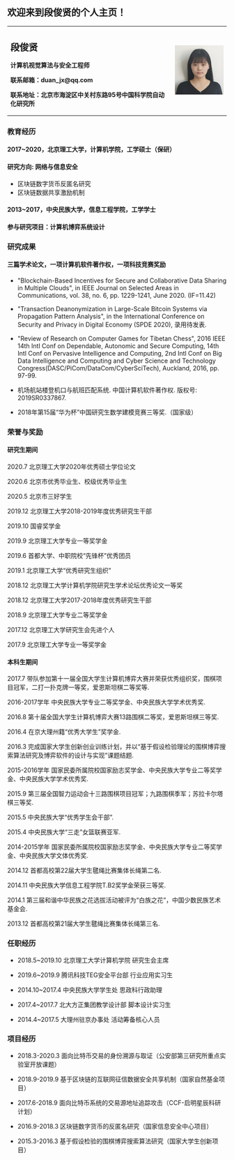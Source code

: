 ## 欢迎来到段俊贤的个人主页！

<table border="0">
  <tr>
    <td width="75%">
      <h2>段俊贤</h2>
      <p><b>计算机视觉算法与安全工程师</b></p>
      <p><b>联系邮箱：duan_jx@qq.com</b></p>
      <p><b>联系地址：北京市海淀区中关村东路95号中国科学院自动化研究所</b></p>
    </td>
    <td width="25%">
      <img src="/zhengjian.png" width="100%">      
    </td>
  </tr>
</table>



### 教育经历

#### 2017~2020，北京理工大学，计算机学院，工学硕士（保研）

#### 研究方向: 网络与信息安全

 - 区块链数字货币反匿名研究
 - 区块链数据共享激励机制
 

#### 2013~2017，中央民族大学，信息工程学院，工学学士

#### 参与研究项目：计算机博弈系统设计




### 研究成果

#### 三篇学术论文，一项计算机软件著作权，一项科技竞赛奖励

- "Blockchain-Based Incentives for Secure and Collaborative Data Sharing in Multiple Clouds", in IEEE Journal on Selected Areas in Communications, vol. 38, no. 6, pp. 1229-1241, June 2020. (IF=11.42)

- "Transaction Deanonymization in Large-Scale Bitcoin Systems via Propagation Pattern Analysis", in the International Conference on Security and Privacy in Digital Economy (SPDE 2020), 录用待发表.

- "Review of Research on Computer Games for Tibetan Chess", 2016 IEEE 14th Intl Conf on Dependable, Autonomic and Secure Computing, 14th Intl Conf on Pervasive Intelligence and Computing, 2nd Intl Conf on Big Data Intelligence and Computing and Cyber Science and Technology Congress(DASC/PiCom/DataCom/CyberSciTech), Auckland, 2016, pp. 97-99.

- 机场航站楼登机口与航班匹配系统. 中国计算机软件著作权. 版权号: 2019SR0337867.

- 2018年第15届“华为杯”中国研究生数学建模竞赛三等奖.（国家级）


### 荣誉与奖励

#### 研究生期间
2020.7 北京理工大学2020年优秀硕士学位论文

2020.6 北京市优秀毕业生、校级优秀毕业生

2020.5 北京市三好学生

2019.12 北京理工大学2018-2019年度优秀研究生干部

2019.10 国睿奖学金

2019.9 北京理工大学专业一等奖学金

2019.6 首都大学、中职院校“先锋杯”优秀团员

2019.1 北京理工大学“优秀研究生组织”

2018.12 北京理工大学计算机学院研究生学术论坛优秀论文一等奖

2018.12 北京理工大学2017-2018年度优秀研究生干部

2018.9 北京理工大学专业二等奖学金

2017.12 北京理工大学研究生会先进个人

2017.9 北京理工大学专业一等奖学金


#### 本科生期间
2017.7 带队参加第十一届全国大学生计算机博弈大赛并荣获优秀组织奖，围棋项目冠军，二打一扑克牌一等奖，爱恩斯坦棋二等奖等.

2016-2017学年 中央民族大学专业二等奖学金、中央民族大学学术优秀奖.

2016.8 第十届全国大学生计算机博弈大赛13路围棋二等奖，爱恩斯坦棋三等奖.

2016.4 在京大理州籍“优秀大学生”奖学金.

2016.3 完成国家大学生创新创业训练计划，并以“基于假设检验理论的围棋博弈搜索算法研究及博弈软件的设计与实现”课题结题. 

2015-2016学年 国家民委所属院校国家励志奖学金、中央民族大学专业二等奖学金、中央民族大学学术优秀奖.

2015.9 第三届全国智力运动会十三路围棋项目冠军；九路围棋季军；苏拉卡尔塔棋三等奖.

2015.5 中央民族大学“优秀学生会干部”.

2015.4 中央民族大学“三走”女篮联赛亚军.

2014-2015学年 国家民委所属院校国家励志奖学金、中央民族大学专业二等奖学金、中央民族大学文体优秀奖.

2014.12 首都高校第22届大学生毽绳比赛集体长绳第二名.

2014.11 中央民族大学信息工程学院T.B2奖学金荣获三等奖.

2014.1 第三届和谐中华民族之花选拔活动被评为“白族之花”，中国少数民族艺术基金会.

2013.12 首都高校第21届大学生毽绳比赛集体长绳第三名.


### 任职经历

- 2018.5~2019.10 北京理工大学计算机学院  研究生会主席

- 2019.6~2019.9 腾讯科技TEG安全平台部  行业应用实习生

- 2014.10~2017.4 中央民族大学学生处  思政科行政助理

- 2017.4~2017.7 北大方正集团教学设计部  脚本设计实习生

- 2014.4~2017.5 大理州驻京办事处  活动筹备核心人员


### 项目经历

- 2018.3-2020.3 面向比特币交易的身份溯源与取证（公安部第三研究所重点实验室开放课题）

- 2018.9-2019.9 基于区块链的互联网征信数据安全共享机制（国家自然基金项目） 

- 2017.6-2018.9 面向比特币系统的交易源地址追踪攻击（CCF-启明星辰科研计划） 

- 2016.9-2018.3 区块链数字货币的反匿名研究（国家信息安全中心项目） 

- 2015.3-2016.3 基于假设检验的围棋博弈搜索算法研究（国家大学生创新项目） 


